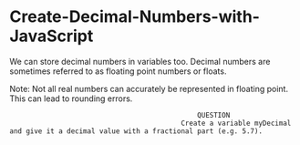 # Create-Decimal-Numbers-with-JavaScript


We can store decimal numbers in variables too.
Decimal numbers are sometimes referred to as floating point numbers or floats.


Note: Not all real numbers can accurately be represented in floating point.
This can lead to rounding errors.


                                                  QUESTION
                                              Create a variable myDecimal and give it a decimal value with a fractional part (e.g. 5.7).
  
